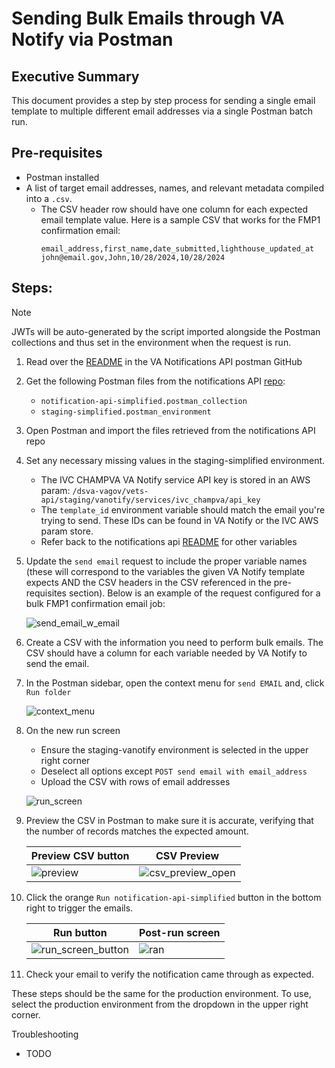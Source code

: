 # Sending Bulk Emails through VA Notify via Postman

## Executive Summary

This document provides a step by step process for sending a single email template
to multiple different email addresses via a single Postman batch run.

## Pre-requisites
- Postman installed
- A list of target email addresses, names, and relevant metadata compiled into a `.csv`.
  - The CSV header row should have one column for each expected email template value. Here is a sample CSV that works for the FMP1 confirmation email:
    ```csv
    email_address,first_name,date_submitted,lighthouse_updated_at
    john@email.gov,John,10/28/2024,10/28/2024
    ```
## Steps:
> [!NOTE]
> JWTs will be auto-generated by the script imported alongside the Postman collections and thus set in the environment when the request is run.
1. Read over the [README](https://github.com/department-of-veterans-affairs/notification-api/tree/main/documents/postman) in the VA Notifications API postman GitHub
2. Get the following Postman files from the notifications API [repo](https://github.com/department-of-veterans-affairs/notification-api/tree/main/documents/postman):
    - `notification-api-simplified.postman_collection`
    - `staging-simplified.postman_environment`
3. Open Postman and import the files retrieved from the notifications API repo
4. Set any necessary missing values in the staging-simplified environment. 
    - The IVC CHAMPVA VA Notify service API key is stored in an AWS param:
      `/dsva-vagov/vets-api/staging/vanotify/services/ivc_champva/api_key`
    - The `template_id` environment variable should match the email you're trying to send. These IDs can be found in VA Notify or the IVC AWS param store.
    - Refer back to the notifications api [README](https://github.com/department-of-veterans-affairs/notification-api/tree/main/documents/postman) for other variables
5. Update the `send email` request to include the proper variable names (these will correspond to the variables the given VA Notify template expects AND the CSV headers in the CSV referenced in the pre-requisites section). Below is an example of the request configured for a bulk FMP1 confirmation email job:

    ![send_email_w_email](https://github.com/user-attachments/assets/26be2f84-b3be-4198-b6f9-5ad2745c9610)

6. Create a CSV with the information you need to perform bulk emails. The CSV should have a column for each variable needed by VA Notify to send the email.
7. In the Postman sidebar, open the context menu for `send EMAIL` and, click `Run folder`

   ![context_menu](https://github.com/user-attachments/assets/6ef408db-b707-4e75-96c4-092dde5ab3f4 'Image of context menu')
   
8. On the new run screen
    - Ensure the staging-vanotify environment is selected in the upper right corner
    - Deselect all options except `POST send email with email_address`
    - Upload the CSV with rows of email addresses

    ![run_screen](https://github.com/user-attachments/assets/6fdda891-15bd-4dd2-9d6b-d9d51964136d 'Image of configured run screen')

9. Preview the CSV in Postman to make sure it is accurate, verifying that the number of records matches the expected amount.
  
    |Preview CSV button|CSV Preview|
    |-|-|
    |![preview](https://github.com/user-attachments/assets/827aab88-aabf-45d5-8904-2b1240ca6d65)|![csv_preview_open](https://github.com/user-attachments/assets/50c1ea03-578b-4fe5-b50f-11211c51f0f0)|
   
10. Click the orange `Run notification-api-simplified` button in the bottom right to trigger the emails.

    |Run button|Post-run screen|
    |-|-|
    |![run_screen_button](https://github.com/user-attachments/assets/a24b0657-8fd8-468a-bad0-ecfd35f976fd)|![ran](https://github.com/user-attachments/assets/52360a22-a441-465f-866e-2f03021ff8f7)|


11. Check your email to verify the notification came through as expected.

These steps should be the same for the production environment. To use, select the production environment from the dropdown in the upper right corner.

Troubleshooting
- TODO
